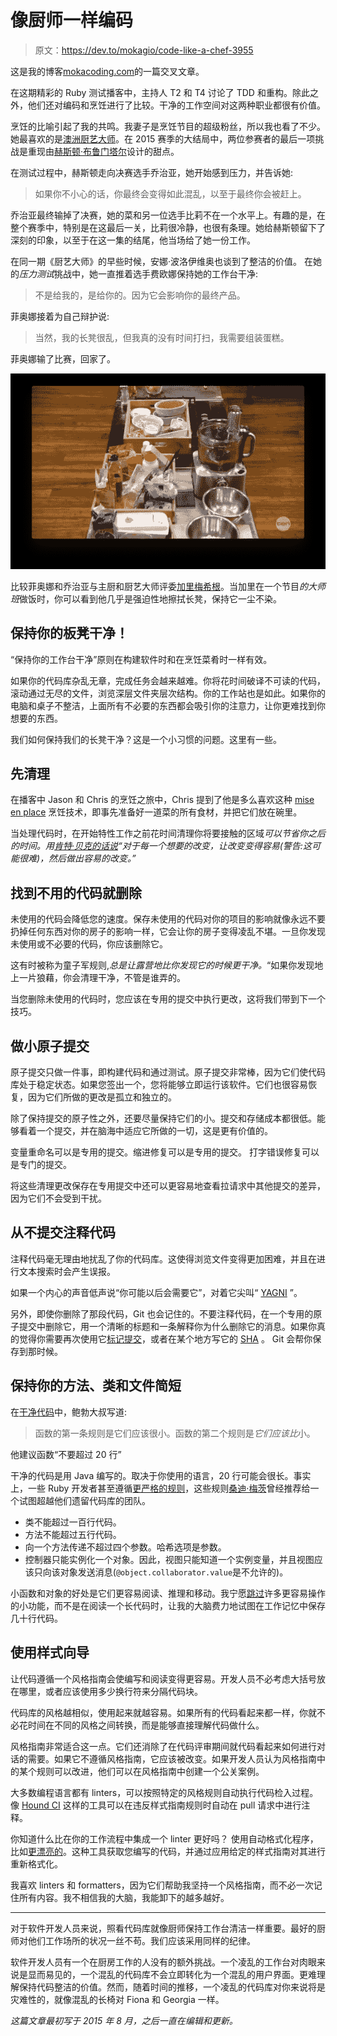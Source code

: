 # 像厨师一样编码

> 原文：<https://dev.to/mokagio/code-like-a-chef-3955>

这是我的博客[mokacoding.com](https://www.mokacoding.com/blog/code-like-a-chef/)的一篇交叉文章。

在这期精彩的 Ruby 测试播客中，主持人 T2 和 T4 讨论了 TDD 和重构。除此之外，他们还对编码和烹饪进行了比较。干净的工作空间对这两种职业都很有价值。

烹饪的比喻引起了我的共鸣。我妻子是烹饪节目的超级粉丝，所以我也看了不少。她最喜欢的是[澳洲厨艺大师](https://tenplay.com.au/channel-ten/masterchef)。在 2015 赛季的大结局中，两位参赛者的最后一项挑战是重现由[赫斯顿·布鲁门塔尔](https://en.wikipedia.org/wiki/Heston_Blumenthal)设计的甜点。

在测试过程中，赫斯顿走向决赛选手乔治亚，她开始感到压力，并告诉她:

> 如果你不小心的话，你最终会变得如此混乱，以至于最终你会被赶上。

乔治亚最终输掉了决赛，她的菜和另一位选手比莉不在一个水平上。有趣的是，在整个赛季中，特别是在这最后一关，比莉很冷静，也很有条理。她给赫斯顿留下了深刻的印象，以至于在这一集的结尾，他当场给了她一份工作。

在同一期《厨艺大师》的早些时候，安娜·波洛伊维奥也谈到了整洁的价值。
在她的*压力测试*挑战中，她一直推着选手费欧娜保持她的工作台干净:

> 不是给我的，是给你的。因为它会影响你的最终产品。

菲奥娜接着为自己辩护说:

> 当然，我的长凳很乱，但我真的没有时间打扫，我需要组装蛋糕。

菲奥娜输了比赛，回家了。

[![A messy codebase is like a dirty bench](img/fe0235c09f9703fa43c2a8e1de0b038a.png)](https://res.cloudinary.com/practicaldev/image/fetch/s--fYAzPc00--/c_limit%2Cf_auto%2Cfl_progressive%2Cq_auto%2Cw_880/https://s3.amazonaws.com/mokacoding/2015-08-04-dirty-bench.png)

比较菲奥娜和乔治亚与主厨和厨艺大师评委[加里梅希根](https://en.wikipedia.org/wiki/Gary_Mehigan)。当加里在一个节目*的大师班*做饭时，你可以看到他几乎是强迫性地擦拭长凳，保持它一尘不染。

## 保持你的板凳干净！

“保持你的工作台干净”原则在构建软件时和在烹饪菜肴时一样有效。

如果你的代码库杂乱无章，完成任务会越来越难。你将花时间破译不可读的代码，滚动通过无尽的文件，浏览深层文件夹层次结构。你的工作站也是如此。如果你的电脑和桌子不整洁，上面所有不必要的东西都会吸引你的注意力，让你更难找到你想要的东西。

我们如何保持我们的长凳干净？这是一个小习惯的问题。这里有一些。

## 先清理

在播客中 Jason 和 Chris 的烹饪之旅中，Chris 提到了他是多么喜欢这种 [mise en place](https://en.wikipedia.org/wiki/Mise_en_place) 烹饪技术，即事先准备好一道菜的所有食材，并把它们放在碗里。

当处理代码时，在开始特性工作之前花时间清理你将要接触的区域*可以节省你之后的时间。用[肯特·贝克的话说](https://twitter.com/KentBeck/status/250733358307500032)“对于每一个想要的改变，让改变变得容易(警告:这可能很难)，然后做出容易的改变。”*

## 找到不用的代码就删除

未使用的代码会降低您的速度。保存未使用的代码对你的项目的影响就像永远不要扔掉任何东西对你的房子的影响一样，它会让你的房子变得凌乱不堪。一旦你发现未使用或不必要的代码，你应该删除它。

这有时被称为童子军规则,*总是让露营地比你发现它的时候更干净。*“如果你发现地上一片狼藉，你会清理干净，不管是谁弄的。

当您删除未使用的代码时，您应该在专用的提交中执行更改，这将我们带到下一个技巧。

## 做小原子提交

原子提交只做一件事，即构建代码和通过测试。原子提交非常棒，因为它们使代码库处于稳定状态。如果您签出一个，您将能够立即运行该软件。它们也很容易恢复，因为它们所做的更改是孤立和独立的。

除了保持提交的原子性之外，还要尽量保持它们的小。提交和存储成本都很低。能够看着一个提交，并在脑海中适应它所做的一切，这是更有价值的。

变量重命名可以是专用的提交。缩进修复可以是专用的提交。
打字错误修复可以是专门的提交。

将这些清理更改保存在专用提交中还可以更容易地查看拉请求中其他提交的差异，因为它们不会受到干扰。

## 从不提交注释代码

注释代码毫无理由地扰乱了你的代码库。这使得浏览文件变得更加困难，并且在进行文本搜索时会产生误报。

如果一个内心的声音低声说“你可能以后会需要它”，对着它尖叫“ [YAGNI](https://en.wikipedia.org/wiki/You_aren%27t_gonna_need_it) ”。

另外，即使你删除了那段代码，Git 也会记住的。不要注释代码，在一个专用的原子提交中删除它，用一个清晰的标题和一条解释你为什么删除它的消息。如果你真的觉得你需要再次使用它[标记提交](https://git-scm.com/book/en/v2/Git-Basics-Tagging)，或者在某个地方写它的 [SHA](https://schacon.github.io/gitbook/1_the_git_object_model.html) 。
Git 会帮你保存到那时候。

## 保持你的方法、类和文件简短

在[干净代码](https://geni.us/cz8vB5)中，鲍勃大叔写道:

> 函数的第一条规则是它们应该很小。函数的第二个规则是*它们应该比*小。

他建议函数“不要超过 20 行”

干净的代码是用 Java 编写的。取决于你使用的语言，20 行可能会很长。事实上，一些 Ruby 开发者甚至遵循[更严格的规则](https://robots.thoughtbot.com/sandi-metz-rules-for-developers)，这些规则[桑迪·梅茨](http://www.sandimetz.com/)曾经推荐给一个试图超越他们遗留代码库的团队。

*   类不能超过一百行代码。
*   方法不能超过五行代码。
*   向一个方法传递不超过四个参数。哈希选项是参数。
*   控制器只能实例化一个对象。因此，视图只能知道一个实例变量，并且视图应该只向该对象发送消息(`@object.collaborator.value`是不允许的)。

小函数和对象的好处是它们更容易阅读、推理和移动。我宁愿[跳过](http://xcodetips.com/tips/ctrl-cmd-j-jump-to-definition.html)许多更容易操作的小功能，而不是在阅读一个长代码时，让我的大脑费力地试图在工作记忆中保存几十行代码。

## 使用样式向导

让代码遵循一个风格指南会使编写和阅读变得更容易。开发人员不必考虑大括号放在哪里，或者应该使用多少换行符来分隔代码块。

代码库的风格越相似，使用起来就越容易。如果所有的代码看起来都一样，你就不必花时间在不同的风格之间转换，而是能够直接理解代码做什么。

风格指南非常适合这一点。它们还消除了在代码评审期间就代码看起来如何进行对话的需要。如果它不遵循风格指南，它应该被改变。如果开发人员认为风格指南中的某个规则可以改进，他们可以在风格指南中创建一个公关案例。

大多数编程语言都有 linters，可以按照特定的风格规则自动执行代码检入过程。像 [Hound CI](https://www.houndci.com/) 这样的工具可以在违反样式指南规则时自动在 pull 请求中进行注释。

你知道什么比在你的工作流程中集成一个 linter 更好吗？
使用自动格式化程序，比如[更漂亮的](https://prettier.io/)。这种工具获取您编写的代码，并通过应用给定的样式指南对其进行重新格式化。

我喜欢 linters 和 formatters，因为它们帮助我坚持一个风格指南，而不必一次记住所有内容。我不相信我的大脑，我能卸下的越多越好。

* * *

对于软件开发人员来说，照看代码库就像厨师保持工作台清洁一样重要。最好的厨师对他们工作场所的状况一丝不苟。我们应该采用同样的纪律。

软件开发人员有一个在厨房工作的人没有的额外挑战。一个凌乱的工作台对肉眼来说是显而易见的，一个混乱的代码库不会立即转化为一个混乱的用户界面。更难理解保持代码整洁的价值。然而，随着时间的推移，一个凌乱的代码库对你来说将是灾难性的，就像混乱的长椅对 Fiona 和 Georgia 一样。

*这篇文章最初写于 2015 年 8 月，之后一直在编辑和更新。*